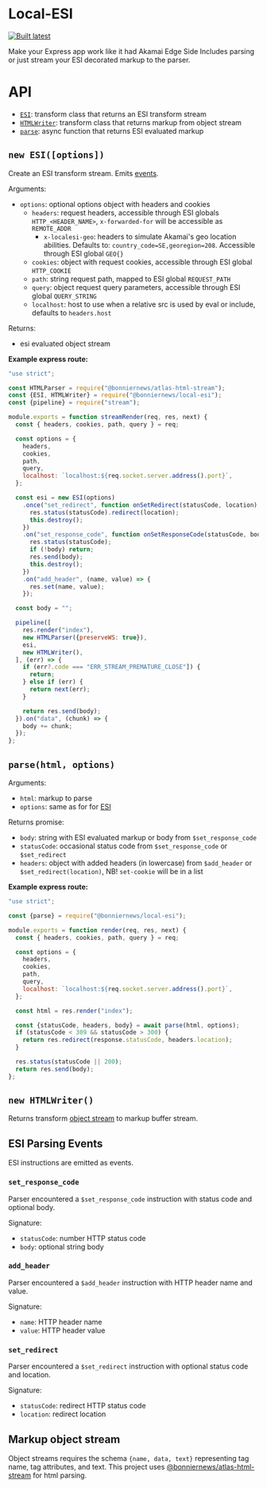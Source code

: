 Local-ESI
=========

[![Built latest](https://github.com/BonnierNews/local-esi/actions/workflows/build-latest.yaml/badge.svg)](https://github.com/BonnierNews/local-esi/actions/workflows/build-latest.yaml)

Make your Express app work like it had Akamai Edge Side Includes parsing or just stream your ESI decorated markup to the parser.

# API

- [`ESI`](#new-esioptions): transform class that returns an ESI transform stream
- [`HTMLWriter`](#new-htmlwriter): transform class that returns markup from object stream
- [`parse`](#parsehtml-options): async function that returns ESI evaluated markup

## `new ESI([options])`

Create an ESI transform stream. Emits [events](#esi-parsing-events).

Arguments:
- `options`: optional options object with headers and cookies
  - `headers`: request headers, accessible through ESI globals `HTTP_<HEADER_NAME>`, `x-forwarded-for` will be accessible as `REMOTE_ADDR`
    - `x-localesi-geo`: headers to simulate Akamai's geo location abilities. Defaults to: `country_code=SE,georegion=208`. Accessible through ESI global `GEO{}`
  - `cookies`: object with request cookies, accessible through ESI global `HTTP_COOKIE`
  - `path`: string request path, mapped to ESI global `REQUEST_PATH`
  - `query`: object request query parameters, accessible through ESI global `QUERY_STRING`
  - `localhost`: host to use when a relative src is used by eval or include, defaults to `headers.host`

Returns:
  - esi evaluated object stream

__Example express route:__

```javascript
"use strict";

const HTMLParser = require("@bonniernews/atlas-html-stream");
const {ESI, HTMLWriter} = require("@bonniernews/local-esi");
const {pipeline} = require("stream");

module.exports = function streamRender(req, res, next) {
  const { headers, cookies, path, query } = req;

  const options = {
    headers,
    cookies,
    path,
    query,
    localhost: `localhost:${req.socket.server.address().port}`,
  };

  const esi = new ESI(options)
    .once("set_redirect", function onSetRedirect(statusCode, location) {
      res.status(statusCode).redirect(location);
      this.destroy();
    })
    .on("set_response_code", function onSetResponseCode(statusCode, body) {
      res.status(statusCode);
      if (!body) return;
      res.send(body);
      this.destroy();
    })
    .on("add_header", (name, value) => {
      res.set(name, value);
    });

  const body = "";

  pipeline([
    res.render("index"),
    new HTMLParser({preserveWS: true}),
    esi,
    new HTMLWriter(),
  ], (err) => {
    if (err?.code === "ERR_STREAM_PREMATURE_CLOSE"]) {
      return;
    } else if (err) {
      return next(err);
    }

    return res.send(body);
  }).on("data", (chunk) => {
    body += chunk;
  });
};
```

## `parse(html, options)`

Arguments:
- `html`: markup to parse
- `options`: same as for for [ESI](#new-esioptions)

Returns promise:
- `body`: string with ESI evaluated markup or body from `$set_response_code`
- `statusCode`: occasional status code from `$set_response_code` or `$set_redirect`
- `headers`: object with added headers (in lowercase) from `$add_header` or `$set_redirect(location)`, NB! `set-cookie` will be in a list

__Example express route:__

```javascript
"use strict";

const {parse} = require("@bonniernews/local-esi");

module.exports = function render(req, res, next) {
  const { headers, cookies, path, query } = req;

  const options = {
    headers,
    cookies,
    path,
    query,
    localhost: `localhost:${req.socket.server.address().port}`,
  };

  const html = res.render("index");

  const {statusCode, headers, body} = await parse(html, options);
  if (statusCode < 309 && statusCode > 300) {
    return res.redirect(response.statusCode, headers.location);
  }

  res.status(statusCode || 200);
  return res.send(body);
};
```

## `new HTMLWriter()`

Returns transform [object stream](#markup-object-stream) to markup buffer stream.

## ESI Parsing Events

ESI instructions are emitted as events.

### `set_response_code`

Parser encountered a `$set_response_code` instruction with status code and optional body.

Signature:
- `statusCode`: number HTTP status code
- `body`: optional string body

### `add_header`

Parser encountered a `$add_header` instruction with HTTP header name and value.

Signature:
- `name`: HTTP header name
- `value`: HTTP header value

### `set_redirect`

Parser encountered a `$set_redirect` instruction with optional status code and location.

Signature:
- `statusCode`: redirect HTTP status code
- `location`: redirect location

## Markup object stream

Object streams requires the schema `{name, data, text}` representing tag name, tag attributes, and text. This project uses [@bonniernews/atlas-html-stream][0] for html parsing.

[0]: https://www.npmjs.com/package/@bonniernews/atlas-html-stream
